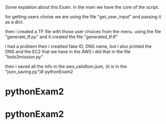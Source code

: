 Some explation about this Exam.
in the main we have the core of the script. 

for getting users choise we are using the file "get_user_input" 
and passing it as a dict. 

then i created a TF file with those user choices from the menu. using the file "generate_tf.py" 
and it created the file "generated_tf.tf"


i had a problem then i creatted fake ID, DNS name, but i also printed the DNS and the EC2 that we have in the AWS
i did that in the file "boto3mission.py"

then i saved all the info in the aws_validtion.json, (it is in the "json_saving.py")# pythonExam2
# pythonExam2
# pythonExam2
